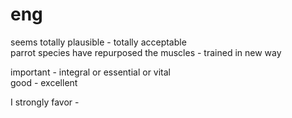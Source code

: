 # eng
seems totally plausible - totally acceptable</br>
parrot species have repurposed the muscles - trained in new way</br>

important  - integral or essential or vital </br>
good - excellent</br>
 
I strongly favor - </br>
